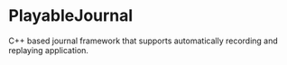 # PlayableJournal
C++ based journal framework that supports automatically recording and replaying application.
